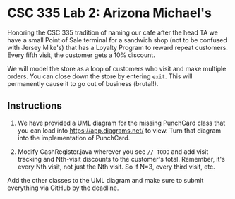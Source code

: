 # CSC 335 Lab 2: Arizona Michael's

Honoring the CSC 335 tradition of naming our cafe after the head TA we have a small 
Point of Sale terminal for a sandwich shop (not
to be confused with Jersey Mike's) that has a Loyalty Program 
to reward repeat customers. Every fifth visit, the customer gets a 10% discount.

We will model the store as a loop of customers who visit and make multiple orders. You
can close down the store by entering `exit`. This will permanently cause it to go
out of business (brutal!).

## Instructions

1. We have provided a UML diagram for the missing PunchCard class that you can load into
https://app.diagrams.net/ to view. Turn that diagram into the implementation of PunchCard.

2. Modify CashRegister.java wherever you see `// TODO` and add visit tracking
and Nth-visit discounts to the customer's total. Remember, it's every Nth visit,
not just the Nth visit. So if N=3, every third visit, etc.

Add the other classes to the UML diagram and make sure to submit everything via
GitHub by the deadline.
